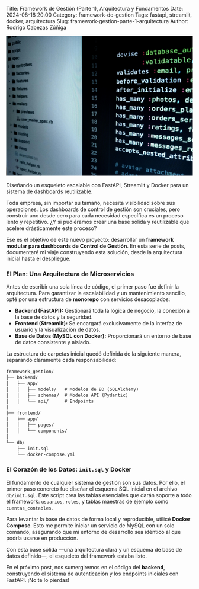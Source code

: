 Title: Framework de Gestión (Parte 1), Arquitectura y Fundamentos
Date: 2024-08-18 20:00
Category: framework-de-gestion
Tags: fastapi, streamlit, docker, arquitectura
Slug: framework-gestion-parte-1-arquitectura
Author: Rodrigo Cabezas Zúñiga

![Arquitectura](../images/framework-arquitectura.jpg)

Diseñando un esqueleto escalable con FastAPI, Streamlit y Docker para un sistema de dashboards reutilizable.

Toda empresa, sin importar su tamaño, necesita visibilidad sobre sus operaciones. Los dashboards de control de gestión son cruciales, pero construir uno desde cero para cada necesidad específica es un proceso lento y repetitivo. ¿Y si pudiéramos crear una base sólida y reutilizable que acelere drásticamente este proceso?

Ese es el objetivo de este nuevo proyecto: desarrollar un **framework modular para dashboards de Control de Gestión**. En esta serie de posts, documentaré mi viaje construyendo esta solución, desde la arquitectura inicial hasta el despliegue.

### El Plan: Una Arquitectura de Microservicios

Antes de escribir una sola línea de código, el primer paso fue definir la arquitectura. Para garantizar la escalabilidad y un mantenimiento sencillo, opté por una estructura de **monorepo** con servicios desacoplados:

- **Backend (FastAPI):** Gestionará toda la lógica de negocio, la conexión a la base de datos y la seguridad.
- **Frontend (Streamlit):** Se encargará exclusivamente de la interfaz de usuario y la visualización de datos.
- **Base de Datos (MySQL con Docker):** Proporcionará un entorno de base de datos consistente y aislado.

La estructura de carpetas inicial quedó definida de la siguiente manera, separando claramente cada responsabilidad:

```
framework_gestion/
├── backend/
│   ├── app/
│   │   ├── models/   # Modelos de BD (SQLAlchemy)
│   │   ├── schemas/  # Modelos API (Pydantic)
│   │   └── api/      # Endpoints
│
├── frontend/
│   ├── app/
│   │   ├── pages/
│   │   └── components/
│
└── db/
    ├── init.sql
    └── docker-compose.yml
```

### El Corazón de los Datos: `init.sql` y Docker

El fundamento de cualquier sistema de gestión son sus datos. Por ello, el primer paso concreto fue diseñar el esquema SQL inicial en el archivo `db/init.sql`. Este script crea las tablas esenciales que darán soporte a todo el framework: `usuarios`, `roles`, y tablas maestras de ejemplo como `cuentas_contables`.

Para levantar la base de datos de forma local y reproducible, utilicé **Docker Compose**. Esto me permite iniciar un servicio de MySQL con un solo comando, asegurando que mi entorno de desarrollo sea idéntico al que podría usarse en producción.

Con esta base sólida —una arquitectura clara y un esquema de base de datos definido—, el esqueleto del framework estaba listo.

En el próximo post, nos sumergiremos en el código del **backend**, construyendo el sistema de autenticación y los endpoints iniciales con FastAPI. ¡No te lo pierdas!

